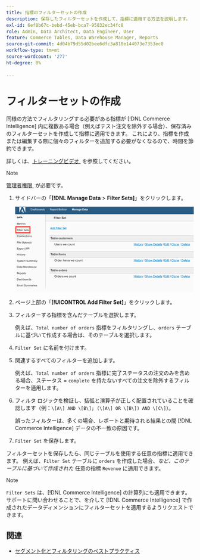 ```yaml
---
title: 指標のフィルターセットの作成
description: 保存したフィルターセットを作成して、指標に適用する方法を説明します。
exl-id: 6ef8b67c-bebd-45eb-bca7-95832ec34fc8
role: Admin, Data Architect, Data Engineer, User
feature: Commerce Tables, Data Warehouse Manager, Reports
source-git-commit: 4d04b79d55d02bee6dfc3a810e144073e7353ec0
workflow-type: tm+mt
source-wordcount: '277'
ht-degree: 0%

---
```


# フィルターセットの作成

同様の方法でフィルタリングする必要がある指標が [!DNL Commerce Intelligence] 内に複数ある場合（例えばテスト注文を除外する場合）、保存済みのフィルターセットを作成して指標に適用できます。 これにより、指標を作成または編集する際に個々のフィルターを追加する必要がなくなるので、時間を節約できます。

詳しくは、[&#x200B; トレーニングビデオ &#x200B;](https://experienceleague.adobe.com/docs/commerce-knowledge-base/kb/how-to/mbi-training-video-filter-sets.html) を参照してください。

>[!NOTE]
>
>[&#x200B; 管理者権限 &#x200B;](../../administrator/user-management/user-management.md) が必要です。

1. サイドバーの「**[!DNL Manage Data** > **Filter Sets]**」をクリックします。

   ![&#x200B; 「フィルターセットを追加」オプションを使用したフィルターセットインターフェイスの作成 &#x200B;](../../assets/create-filter-sets.png)

1. ページ上部の「**[!UICONTROL Add Filter Set]**」をクリックします。

1. フィルターする指標を含んだテーブルを選択します。

   例えば、`Total number of orders` 指標をフィルタリングし、`orders` テーブルに基づいて作成する場合は、そのテーブルを選択します。

1. `Filter Set` に名前を付けます。

1. 関連するすべてのフィルターを追加します。

   例えば、`Total number of orders` 指標に完了ステータスの注文のみを含める場合、ステータス = `complete` を持たないすべての注文を除外するフィルターを適用します。

1. フィルタ ロジックを検証し、括弧と演算子が正しく配置されていることを確認します（例：`\[A\] AND \[B\]; (\[A\] OR \[B\]) AND \[C\]`）。

   誤ったフィルターは、多くの場合、レポートと期待される結果との間 [!DNL Commerce Intelligence] データの不一致の原因です。

1. `Filter Set` を保存します。

フィルターセットを保存したら、同じテーブルを使用する任意の指標に適用できます。 例えば、`Filter Set` テーブルに `orders` を作成した場合、*など、このテーブルに基づいて作成された* 任意の指標 `Revenue` に適用できます。

>[!NOTE]
>
>`Filter Sets` は、[!DNL Commerce Intelligence] の計算列にも適用できます。 サポートに問い合わせることで、を介して [!DNL Commerce Intelligence] で作成されたデータディメンションにフィルターセットを適用するようリクエストできます。

## 関連

* [セグメント化とフィルタリングのベストプラクティス](../../best-practices/segment-filter.md)

